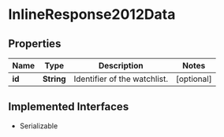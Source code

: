 

# InlineResponse2012Data


## Properties

Name | Type | Description | Notes
------------ | ------------- | ------------- | -------------
**id** | **String** | Identifier of the watchlist. |  [optional]


## Implemented Interfaces

* Serializable


